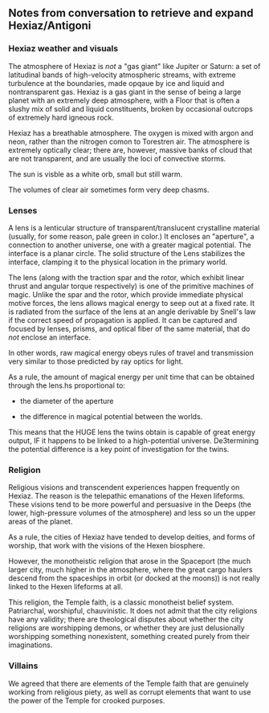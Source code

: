 ## Notes from conversation to retrieve and expand Hexiaz/Antigoni

### Hexiaz weather and visuals

The atmosphere of Hexiaz is *not* a "gas giant" like Jupiter or Saturn: a set of latitudinal bands of high-velocity atmospheric streams, with extreme turbulence at the boundaries, made opqaue by ice and liquid and nontransparent gas. Hexiaz is a gas giant in the sense of being a large planet with an extremely deep atmosphere, with a Floor that is often a slushy mix of solid and liquid constituents, broken by occasional outcrops of extremely hard igneous rock.

Hexiaz has a breathable atmosphere. The oxygen is mixed with argon and neon, rather than the nitrogen comon to Torestren air. The atmosphere is extremely optically clear; there are, however, massive banks of cloud that are not transparent, and are usually the loci of convective storms.

The sun is visble as a white orb, small but still warm. 

The volumes of clear air sometimes form very deep chasms.

### Lenses

A lens is a lenticular structure of transparent/translucent crystalline material (usually, for some reason, pale green in color.) It encloses an "aperture", a connection to another universe, one with a greater magical potential. The interface is a planar circle. The solid structure of the Lens stabilizes the interface, clamping it to the physical location in the primary world.

The lens (along with the traction spar and the rotor, which exhibit linear thrust and angular torque respectively) is one of the primitive machines of magic. Unlike the spar and the rotor, which provide immediate physical motive forces, the lens allows magical energy to seep out at a fixed rate. It is radiated from the surface of the lens at an angle derivable by Snell's law if the correct speed of propagation is applied. It can be captured and focused by lenses, prisms, and optical fiber of the same material, that do _not_ enclose an interface.

In other words, raw magical energy obeys rules of travel and transmission very similar to those predicted by ray optics for light.

As a rule, the amount of magical energy per unit time that can be obtained through the lens.hs proportional to:

 - the diameter of the aperture

 - the difference in magical potential between the worlds.

This means that the HUGE lens the twins obtain is capable of great energy output, IF it happens to be linked to a high-potential universe. De3termining the potential difference is a key point of investigation for the twins.

### Religion

Religious visions and transcendent experiences happen frequently on Hexiaz. The reason is the telepathic emanations of the Hexen lifeforms. These visions tend to be more powerful and persuasive in the Deeps (the lower, high-pressure volumes of the atmosphere) and less so un the upper areas of the planet.

As a rule, the cities of Hexiaz have tended to develop deities, and forms of worship, that work with the visions of the Hexen biosphere.

However, the monotheistic religion that arose in the Spaceport (the much larger city, much higher in the atmosphere, where the great cargo haulers descend from the spaceships in orbit (or docked at the moons)) is not really linked to the Hexen lifeforms at all.

This religion, the Temple faith, is a classic monotheist belief system. Patriarchal, worshipful, chauvinistic. It does not admit that the city religions have any validity; there are theological disputes about whether the city religions are worshipping demons, or whether they are just delusionally worshipping something nonexistent, something created purely from their imaginations.

### Villains

We agreed that there are elements of the Temple faith that are genuinely working from religious piety, as well as corrupt elements that want to use the power of the Temple for crooked purposes.
